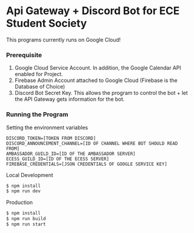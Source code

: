 # Api Gateway + Discord Bot for ECE Student Society

This programs currently runs on Google Cloud!

### Prerequisite
1. Google Cloud Service Account. In addition, the Google Calendar API enabled for Project.
2. Firebase Admin Account attached to Google Cloud (Firebase is the Database of Choice)
3. Discord Bot Secret Key. This allows the program to control the bot + let the API Gateway gets information for the bot.

### Running the Program

Setting the environment variables
```text
DISCORD_TOKEN=[TOKEN FROM DISCORD] 
DISCORD_ANNOUNCEMENT_CHANNEL=[ID OF CHANNEL WHERE BOT SHOULD READ FROM]
AMBASSADOR_GUILD_ID=[ID OF THE AMBASSADOR SERVER]
ECESS_GUILD_ID=[ID OF THE ECESS SERVER]
FIREBASE_CREDENTIALS=[JSON CREDENTIALS OF GOOGLE SERVICE KEY] 
```

Local Development
```bash
$ npm install
$ npm run dev
```

Production
```bash
$ npm install
$ npm run build
$ npm run start
```
